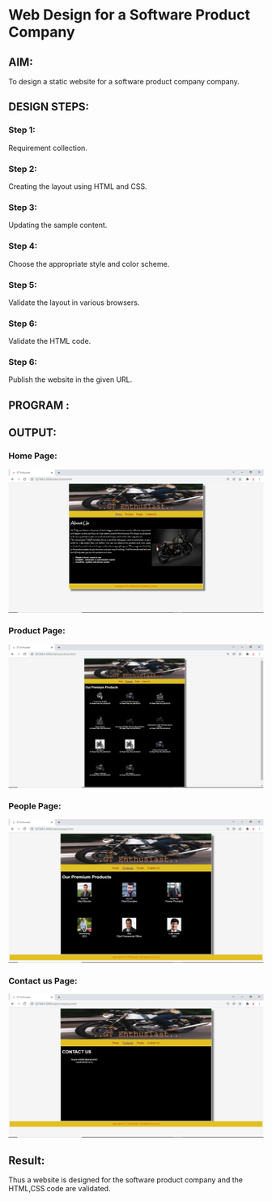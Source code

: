 # Web Design for a Software Product Company

## AIM:

To design a static website for a software product company company.

## DESIGN STEPS:

### Step 1:

Requirement collection.

### Step 2:

Creating the layout using HTML and CSS.

### Step 3:

Updating the sample content.

### Step 4:

Choose the appropriate style and color scheme.

### Step 5:

Validate the layout in various browsers.

### Step 6:

Validate the HTML code.

### Step 6:

Publish the website in the given URL.

## PROGRAM :

## OUTPUT:

### Home Page:

![output](./images/homepage.png)

### Product Page:
![output](./images/productpage.png)

### People Page:
![output](./images/peoplepage.png)

### Contact us Page:
![output](./images/contactuspage.png)
## Result:

Thus a website is designed for the software product company and the HTML,CSS code are validated.
